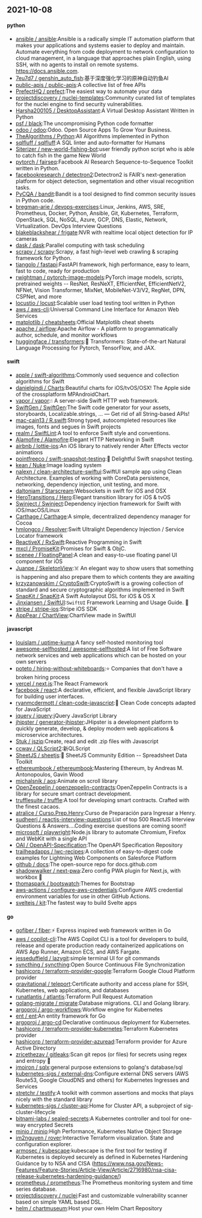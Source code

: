 ## 2021-10-08

#### python
* [ansible / ansible](https://github.com/ansible/ansible):Ansible is a radically simple IT automation platform that makes your applications and systems easier to deploy and maintain. Automate everything from code deployment to network configuration to cloud management, in a language that approaches plain English, using SSH, with no agents to install on remote systems. https://docs.ansible.com.
* [7eu7d7 / genshin_auto_fish](https://github.com/7eu7d7/genshin_auto_fish):基于深度强化学习的原神自动钓鱼AI
* [public-apis / public-apis](https://github.com/public-apis/public-apis):A collective list of free APIs
* [PrefectHQ / prefect](https://github.com/PrefectHQ/prefect):The easiest way to automate your data
* [projectdiscovery / nuclei-templates](https://github.com/projectdiscovery/nuclei-templates):Community curated list of templates for the nuclei engine to find security vulnerabilities.
* [Harsha200105 / DesktopAssistant](https://github.com/Harsha200105/DesktopAssistant):A Virtual Desktop Assistant Written in Python
* [psf / black](https://github.com/psf/black):The uncompromising Python code formatter
* [odoo / odoo](https://github.com/odoo/odoo):Odoo. Open Source Apps To Grow Your Business.
* [TheAlgorithms / Python](https://github.com/TheAlgorithms/Python):All Algorithms implemented in Python
* [sqlfluff / sqlfluff](https://github.com/sqlfluff/sqlfluff):A SQL linter and auto-formatter for Humans
* [Siterizer / new-world-fishing-bot](https://github.com/Siterizer/new-world-fishing-bot):user friendly python script who is able to catch fish in the game New World
* [pytorch / fairseq](https://github.com/pytorch/fairseq):Facebook AI Research Sequence-to-Sequence Toolkit written in Python.
* [facebookresearch / detectron2](https://github.com/facebookresearch/detectron2):Detectron2 is FAIR's next-generation platform for object detection, segmentation and other visual recognition tasks.
* [PyCQA / bandit](https://github.com/PyCQA/bandit):Bandit is a tool designed to find common security issues in Python code.
* [bregman-arie / devops-exercises](https://github.com/bregman-arie/devops-exercises):Linux, Jenkins, AWS, SRE, Prometheus, Docker, Python, Ansible, Git, Kubernetes, Terraform, OpenStack, SQL, NoSQL, Azure, GCP, DNS, Elastic, Network, Virtualization. DevOps Interview Questions
* [blakeblackshear / frigate](https://github.com/blakeblackshear/frigate):NVR with realtime local object detection for IP cameras
* [dask / dask](https://github.com/dask/dask):Parallel computing with task scheduling
* [scrapy / scrapy](https://github.com/scrapy/scrapy):Scrapy, a fast high-level web crawling & scraping framework for Python.
* [tiangolo / fastapi](https://github.com/tiangolo/fastapi):FastAPI framework, high performance, easy to learn, fast to code, ready for production
* [rwightman / pytorch-image-models](https://github.com/rwightman/pytorch-image-models):PyTorch image models, scripts, pretrained weights -- ResNet, ResNeXT, EfficientNet, EfficientNetV2, NFNet, Vision Transformer, MixNet, MobileNet-V3/V2, RegNet, DPN, CSPNet, and more
* [locustio / locust](https://github.com/locustio/locust):Scalable user load testing tool written in Python
* [aws / aws-cli](https://github.com/aws/aws-cli):Universal Command Line Interface for Amazon Web Services
* [matplotlib / cheatsheets](https://github.com/matplotlib/cheatsheets):Official Matplotlib cheat sheets
* [apache / airflow](https://github.com/apache/airflow):Apache Airflow - A platform to programmatically author, schedule, and monitor workflows
* [huggingface / transformers](https://github.com/huggingface/transformers):🤗
Transformers: State-of-the-art Natural Language Processing for Pytorch, TensorFlow, and JAX.

#### swift
* [apple / swift-algorithms](https://github.com/apple/swift-algorithms):Commonly used sequence and collection algorithms for Swift
* [danielgindi / Charts](https://github.com/danielgindi/Charts):Beautiful charts for iOS/tvOS/OSX! The Apple side of the crossplatform MPAndroidChart.
* [vapor / vapor](https://github.com/vapor/vapor):💧
A server-side Swift HTTP web framework.
* [SwiftGen / SwiftGen](https://github.com/SwiftGen/SwiftGen):The Swift code generator for your assets, storyboards, Localizable.strings, … — Get rid of all String-based APIs!
* [mac-cain13 / R.swift](https://github.com/mac-cain13/R.swift):Strong typed, autocompleted resources like images, fonts and segues in Swift projects
* [realm / SwiftLint](https://github.com/realm/SwiftLint):A tool to enforce Swift style and conventions.
* [Alamofire / Alamofire](https://github.com/Alamofire/Alamofire):Elegant HTTP Networking in Swift
* [airbnb / lottie-ios](https://github.com/airbnb/lottie-ios):An iOS library to natively render After Effects vector animations
* [pointfreeco / swift-snapshot-testing](https://github.com/pointfreeco/swift-snapshot-testing):📸
Delightful Swift snapshot testing.
* [kean / Nuke](https://github.com/kean/Nuke):Image loading system
* [nalexn / clean-architecture-swiftui](https://github.com/nalexn/clean-architecture-swiftui):SwiftUI sample app using Clean Architecture. Examples of working with CoreData persistence, networking, dependency injection, unit testing, and more.
* [daltoniam / Starscream](https://github.com/daltoniam/Starscream):Websockets in swift for iOS and OSX
* [HeroTransitions / Hero](https://github.com/HeroTransitions/Hero):Elegant transition library for iOS & tvOS
* [Swinject / Swinject](https://github.com/Swinject/Swinject):Dependency injection framework for Swift with iOS/macOS/Linux
* [Carthage / Carthage](https://github.com/Carthage/Carthage):A simple, decentralized dependency manager for Cocoa
* [hmlongco / Resolver](https://github.com/hmlongco/Resolver):Swift Ultralight Dependency Injection / Service Locator framework
* [ReactiveX / RxSwift](https://github.com/ReactiveX/RxSwift):Reactive Programming in Swift
* [mxcl / PromiseKit](https://github.com/mxcl/PromiseKit):Promises for Swift & ObjC.
* [scenee / FloatingPanel](https://github.com/scenee/FloatingPanel):A clean and easy-to-use floating panel UI component for iOS
* [Juanpe / SkeletonView](https://github.com/Juanpe/SkeletonView):☠️
An elegant way to show users that something is happening and also prepare them to which contents they are awaiting
* [krzyzanowskim / CryptoSwift](https://github.com/krzyzanowskim/CryptoSwift):CryptoSwift is a growing collection of standard and secure cryptographic algorithms implemented in Swift
* [SnapKit / SnapKit](https://github.com/SnapKit/SnapKit):A Swift Autolayout DSL for iOS & OS X
* [Jinxiansen / SwiftUI](https://github.com/Jinxiansen/SwiftUI):`SwiftUI` Framework Learning and Usage Guide.
🚀
* [stripe / stripe-ios](https://github.com/stripe/stripe-ios):Stripe iOS SDK
* [AppPear / ChartView](https://github.com/AppPear/ChartView):ChartView made in SwiftUI

#### javascript
* [louislam / uptime-kuma](https://github.com/louislam/uptime-kuma):A fancy self-hosted monitoring tool
* [awesome-selfhosted / awesome-selfhosted](https://github.com/awesome-selfhosted/awesome-selfhosted):A list of Free Software network services and web applications which can be hosted on your own servers
* [poteto / hiring-without-whiteboards](https://github.com/poteto/hiring-without-whiteboards):⭐️
Companies that don't have a broken hiring process
* [vercel / next.js](https://github.com/vercel/next.js):The React Framework
* [facebook / react](https://github.com/facebook/react):A declarative, efficient, and flexible JavaScript library for building user interfaces.
* [ryanmcdermott / clean-code-javascript](https://github.com/ryanmcdermott/clean-code-javascript):🛁
Clean Code concepts adapted for JavaScript
* [jquery / jquery](https://github.com/jquery/jquery):jQuery JavaScript Library
* [jhipster / generator-jhipster](https://github.com/jhipster/generator-jhipster):JHipster is a development platform to quickly generate, develop, & deploy modern web applications & microservice architectures.
* [Stuk / jszip](https://github.com/Stuk/jszip):Create, read and edit .zip files with Javascript
* [ccwav / QLScript2](https://github.com/ccwav/QLScript2):新QLScript
* [SheetJS / sheetjs](https://github.com/SheetJS/sheetjs):📗
SheetJS Community Edition -- Spreadsheet Data Toolkit
* [ethereumbook / ethereumbook](https://github.com/ethereumbook/ethereumbook):Mastering Ethereum, by Andreas M. Antonopoulos, Gavin Wood
* [michalsnik / aos](https://github.com/michalsnik/aos):Animate on scroll library
* [OpenZeppelin / openzeppelin-contracts](https://github.com/OpenZeppelin/openzeppelin-contracts):OpenZeppelin Contracts is a library for secure smart contract development.
* [trufflesuite / truffle](https://github.com/trufflesuite/truffle):A tool for developing smart contracts. Crafted with the finest cacaos.
* [atralice / Curso.Prep.Henry](https://github.com/atralice/Curso.Prep.Henry):Curso de Preparación para Ingresar a Henry.
* [sudheerj / reactjs-interview-questions](https://github.com/sudheerj/reactjs-interview-questions):List of top 500 ReactJS Interview Questions & Answers....Coding exercise questions are coming soon!!
* [microsoft / playwright](https://github.com/microsoft/playwright):Node.js library to automate Chromium, Firefox and WebKit with a single API
* [OAI / OpenAPI-Specification](https://github.com/OAI/OpenAPI-Specification):The OpenAPI Specification Repository
* [trailheadapps / lwc-recipes](https://github.com/trailheadapps/lwc-recipes):A collection of easy-to-digest code examples for Lightning Web Components on Salesforce Platform
* [github / docs](https://github.com/github/docs):The open-source repo for docs.github.com
* [shadowwalker / next-pwa](https://github.com/shadowwalker/next-pwa):Zero config PWA plugin for Next.js, with workbox
🧰
* [thomaspark / bootswatch](https://github.com/thomaspark/bootswatch):Themes for Bootstrap
* [aws-actions / configure-aws-credentials](https://github.com/aws-actions/configure-aws-credentials):Configure AWS credential environment variables for use in other GitHub Actions.
* [sveltejs / kit](https://github.com/sveltejs/kit):The fastest way to build Svelte apps

#### go
* [gofiber / fiber](https://github.com/gofiber/fiber):⚡️
Express inspired web framework written in Go
* [aws / copilot-cli](https://github.com/aws/copilot-cli):The AWS Copilot CLI is a tool for developers to build, release and operate production ready containerized applications on AWS App Runner, Amazon ECS, and AWS Fargate.
* [jesseduffield / lazygit](https://github.com/jesseduffield/lazygit):simple terminal UI for git commands
* [syncthing / syncthing](https://github.com/syncthing/syncthing):Open Source Continuous File Synchronization
* [hashicorp / terraform-provider-google](https://github.com/hashicorp/terraform-provider-google):Terraform Google Cloud Platform provider
* [gravitational / teleport](https://github.com/gravitational/teleport):Certificate authority and access plane for SSH, Kubernetes, web applications, and databases
* [runatlantis / atlantis](https://github.com/runatlantis/atlantis):Terraform Pull Request Automation
* [golang-migrate / migrate](https://github.com/golang-migrate/migrate):Database migrations. CLI and Golang library.
* [argoproj / argo-workflows](https://github.com/argoproj/argo-workflows):Workflow engine for Kubernetes
* [ent / ent](https://github.com/ent/ent):An entity framework for Go
* [argoproj / argo-cd](https://github.com/argoproj/argo-cd):Declarative continuous deployment for Kubernetes.
* [hashicorp / terraform-provider-kubernetes](https://github.com/hashicorp/terraform-provider-kubernetes):Terraform Kubernetes provider
* [hashicorp / terraform-provider-azuread](https://github.com/hashicorp/terraform-provider-azuread):Terraform provider for Azure Active Directory
* [zricethezav / gitleaks](https://github.com/zricethezav/gitleaks):Scan git repos (or files) for secrets using regex and entropy
🔑
* [jmoiron / sqlx](https://github.com/jmoiron/sqlx):general purpose extensions to golang's database/sql
* [kubernetes-sigs / external-dns](https://github.com/kubernetes-sigs/external-dns):Configure external DNS servers (AWS Route53, Google CloudDNS and others) for Kubernetes Ingresses and Services
* [stretchr / testify](https://github.com/stretchr/testify):A toolkit with common assertions and mocks that plays nicely with the standard library
* [kubernetes-sigs / cluster-api](https://github.com/kubernetes-sigs/cluster-api):Home for Cluster API, a subproject of sig-cluster-lifecycle
* [bitnami-labs / sealed-secrets](https://github.com/bitnami-labs/sealed-secrets):A Kubernetes controller and tool for one-way encrypted Secrets
* [minio / minio](https://github.com/minio/minio):High Performance, Kubernetes Native Object Storage
* [im2nguyen / rover](https://github.com/im2nguyen/rover):Interactive Terraform visualization. State and configuration explorer.
* [armosec / kubescape](https://github.com/armosec/kubescape):kubescape is the first tool for testing if Kubernetes is deployed securely as defined in Kubernetes Hardening Guidance by to NSA and CISA (https://www.nsa.gov/News-Features/Feature-Stories/Article-View/Article/2716980/nsa-cisa-release-kubernetes-hardening-guidance/)
* [prometheus / prometheus](https://github.com/prometheus/prometheus):The Prometheus monitoring system and time series database.
* [projectdiscovery / nuclei](https://github.com/projectdiscovery/nuclei):Fast and customizable vulnerability scanner based on simple YAML based DSL.
* [helm / chartmuseum](https://github.com/helm/chartmuseum):Host your own Helm Chart Repository
